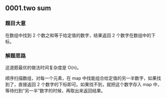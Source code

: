 ## 0001.two sum

### 题目大意
在数组中找到 2 个数之和等于给定值的数字，结果返回 2 个数字在数组中的下标。

### 解题思路
这道题最优的做法时间复杂度是 O(n)。

顺序扫描数组，对每一个元素，在 map 中找能组合给定值的另一半数字，如果找到了，直接返回 2 个数字的下标即可。如果找不到，就把这个数字存入 map 中，等待扫到“另一半”数字的时候，再取出来返回结果。